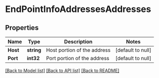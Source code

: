 # EndPointInfoAddressesAddresses

## Properties
Name | Type | Description | Notes
------------ | ------------- | ------------- | -------------
**Host** | **string** | Host portion of the address | [default to null]
**Port** | **int32** | Port portion of the address | [default to null]

[[Back to Model list]](../README.md#documentation-for-models) [[Back to API list]](../README.md#documentation-for-api-endpoints) [[Back to README]](../README.md)


